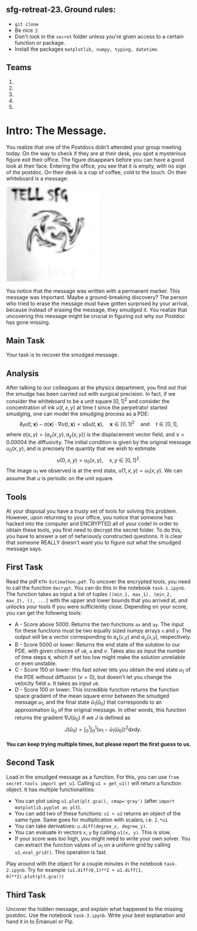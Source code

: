##  sfg-retreat-23. Ground rules:
* ``git clone ``
* Be nice :) 
* Don't look in the ``secret`` folder unless you're given access to a certain function or package.
* Install  the packages ``matplotlib, numpy, typing, datetime``.

## Teams
1) 
2) 
3) 
4) 
5) 

# Intro: The Message. 

You realize that one of the Postdocs didn't attended your group meeting today. On the way to check if they are at their desk, 
you spot a mysterious figure exit their office. The figure disappears before you can have a good look at their face. 
Entering the office, you see that it is empty, with no sign of the postdoc. On their desk is a cup of coffee, cold to the touch. On their whiteboard is a message:

![jpg](secret/end.jpg)

You notice that the message was written with a permanent marker. This message was important. Maybe a ground-breaking discovery? 
The person who tried to erase the message must have gotten surprised by your arrival, because instead of erasing the message, 
they smudged it. You realize that uncovering this message might be crucial in figuring out why our Postdoc has gone missing. 

## Main Task
Your task is to recover the smudged message.

## Analysis
After talking to our colleagues at the physics department, you find out that the smudge has been carried out with surgical precision.
In fact, if we consider the whiteboard to be a unit square $[0,1]^2$ and consider the concentration of ink $u(t, x,y)$ at time $t$
since the perpetrator started smudging, one can model the smudging process as a PDE:
$$\partial_t u(t,\pmb x) - a(\pmb x)\cdot \nabla u(t,\pmb x) = \nu \Delta u(t,\pmb x), \quad \pmb x \in [0,1]^2 \quad \text{and} \quad t\in [0,1],$$
where $a(x,y)=(a_x(x,y), a_y(x,y))$ is the displacement vector field, and $\nu = 0.00004$ the diffusivity. 
The initial condition is given by the original message $u_0(x,y)$, and is precisely the quantity that we wish to estimate:
$$u(0, x, y) = u_0(x,y),\quad x,y\in [0,1]^2.$$
The image $u_1$ we observed is at the end state, $u(1, x, y) = u_1(x,y)$. We can assume that $u$ is periodic on the unit square. 

## Tools
At your disposal you have a trusty set of tools for solving this problem. 
However, upon returning to your office, you notice that someone has hacked into the computer and ENCRYPTED all of your code! 
In order to obtain these tools, you first need to decrypt the secret folder. To do this, you have to answer a set of nefariously
constructed questions. It is clear that someone REALLY doesn't want you to figure out what the smudged message says. 

## First Task

Read the pdf ``KTH-Estimathon.pdf``. To uncover the encrypted tools, you need to call the function ``decrypt``. 
You can do this in the notebook ``task-1.ipynb``. The function takes as input a list of tuples ``[(min_1, max_1), (min_2, max_2), (), ...]`` 
with the upper and lower bounds that you arrived at, and unlocks your tools if you were sufficiently close. Depending on your score,
you can get the following tools:
* A - Score above 5000: Returns the two functions ``ax`` and ``ay``. The input for these functions must be two equally sized numpy arrays ``x`` and ``y``. The output will be a vector corresponding to $a_x($``x``,``y``$)$ and $a_y($``x``,``y``$)$, respectively.
* B - Score 5000 or lower: Returns the end state of the solution to our PDE, with given choices of ``u0``, ``a`` and $\nu$. Takes also as input the number of time steps ``N``, which if set too low might make the solution unreliable or even unstable.
* C - Score 150 or lower: this fast solver lets you obtain the end state $u_1$ of the PDE without diffusion ($\nu=0$), but doesn't let you change the velocity field ``a``. It takes as input ``u0``.
* D - Score 100 or lower: This incredible function returns the function space gradient of the mean square error between the smudged message $u_1$, and the final state $\tilde u_1(\tilde u_0)$ that corresponds to an approximation $\tilde u_0$ of the original message. In other words, this function returns the gradient $\nabla J(\tilde u_0)$ if we $J$ is defined as  
$$J(\tilde u_0) = \int_0^1\int_0^1 (u_1-\tilde u_1(\tilde u_0))^2\mathrm{d}x\mathrm{d}y.$$
#### You can keep trying multiple times, but please report the first guess to us. 

## Second Task
Load in the smudged message as a function. For this, you can use ``from secret.tools import get_u1``. Calling ``u1 = get_u1()`` will return a function object. It has multiple functionalities:
* You can plot using ``u1.plot(plt.gca(), cmap='gray')`` (after ``import matplotlib.pyplot as plt``).
* You can add two of these functions: ``u1 + u2`` returns an object of the same type. Same goes for multiplication with scalars, i.e. ``2.*u1``
* You can take derivatives: ``u.diff(degree_x, degree_y)``.
* You can evaluate in vectors ``x``, ``y`` by calling ``u1(x, y)``. This is slow.
* If your score was too high, you might need to write your own solver. You can extract the function values of $u_1$ on a uniform grid by calling ``u1.eval_grid()``. This operation is fast.

Play around with the object for a couple minutes in the notebook ``task-2.ipynb``. Try for example ``(u1.diff(0,1)**2 + u1.diff(1, 0)**2).plot(plt.gca())`` 

 ## Third Task
 Uncover the hidden message, and explain what happened to the missing postdoc. Use the notebook ``task-3.ipynb``. Write your best explanation and hand it in to Emanuel or Pip.






